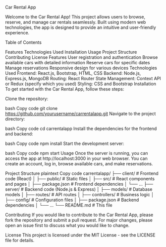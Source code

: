 Car Rental App

Welcome to the Car Rental App! This project allows users to browse, reserve, and manage car rentals seamlessly. Built using modern web technologies, the app is designed to provide an intuitive and user-friendly experience.

Table of Contents

Features
Technologies Used
Installation
Usage
Project Structure
Contributing
License
Features
User registration and authentication
Browse available cars with detailed information
Reserve cars for specific dates
Manage reservations
Responsive design for various devices
Technologies Used
Frontend: React.js, Bootstrap, HTML, CSS
Backend: Node.js, Express.js, MongoDB
Routing: React Router
State Management: Context API or Redux (specify which you used)
Styling: CSS and Bootstrap
Installation
To get started with the Car Rental App, follow these steps:

Clone the repository:

bash
Copy code
git clone https://github.com/yourusername/carrentalapp.git
Navigate to the project directory:

bash
Copy code
cd carrentalapp
Install the dependencies for the frontend and backend:

bash
Copy code
npm install
Start the development server:

bash
Copy code
npm start
Usage
Once the server is running, you can access the app at http://localhost:3000 in your web browser. You can create an account, log in, browse available cars, and make reservations.

Project Structure
plaintext
Copy code
carrentalapp/
├── client/            # Frontend code (React)
│   ├── public/        # Static files
│   ├── src/           # React components and pages
│   ├── package.json    # Frontend dependencies
│   └── ...
├── server/            # Backend code (Node.js & Express)
│   ├── models/        # Database models
│   ├── routes/        # API routes
│   ├── controllers/   # Business logic
│   ├── config/        # Configuration files
│   ├── package.json    # Backend dependencies
│   └── ...
└── README.md          # This file



Contributing
If you would like to contribute to the Car Rental App, please fork the repository and submit a pull request. For major changes, please open an issue first to discuss what you would like to change.

License
This project is licensed under the MIT License - see the LICENSE file for details.
